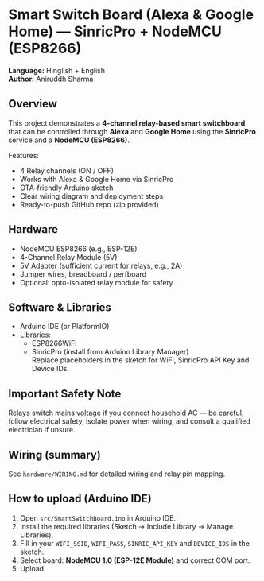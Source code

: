 # Smart Switch Board (Alexa & Google Home) — SinricPro + NodeMCU (ESP8266)

**Language:** Hinglish + English  
**Author:** Aniruddh Sharma  

## Overview
This project demonstrates a **4-channel relay-based smart switchboard** that can be controlled through **Alexa** and **Google Home** using the **SinricPro** service and a **NodeMCU (ESP8266)**.

Features:
- 4 Relay channels (ON / OFF)
- Works with Alexa & Google Home via SinricPro
- OTA-friendly Arduino sketch
- Clear wiring diagram and deployment steps
- Ready-to-push GitHub repo (zip provided)

## Hardware
- NodeMCU ESP8266 (e.g., ESP-12E)
- 4-Channel Relay Module (5V)
- 5V Adapter (sufficient current for relays, e.g., 2A)
- Jumper wires, breadboard / perfboard
- Optional: opto-isolated relay module for safety

## Software & Libraries
- Arduino IDE (or PlatformIO)
- Libraries:
  - ESP8266WiFi
  - SinricPro (install from Arduino Library Manager)  
Replace placeholders in the sketch for WiFi, SinricPro API Key and Device IDs.

## Important Safety Note
Relays switch mains voltage if you connect household AC — be careful, follow electrical safety, isolate power when wiring, and consult a qualified electrician if unsure.

## Wiring (summary)
See `hardware/WIRING.md` for detailed wiring and relay pin mapping.

## How to upload (Arduino IDE)
1. Open `src/SmartSwitchBoard.ino` in Arduino IDE.
2. Install the required libraries (Sketch → Include Library → Manage Libraries).
3. Fill in your `WIFI_SSID`, `WIFI_PASS`, `SINRIC_API_KEY` and `DEVICE_IDS` in the sketch.
4. Select board: **NodeMCU 1.0 (ESP-12E Module)** and correct COM port.
5. Upload.

